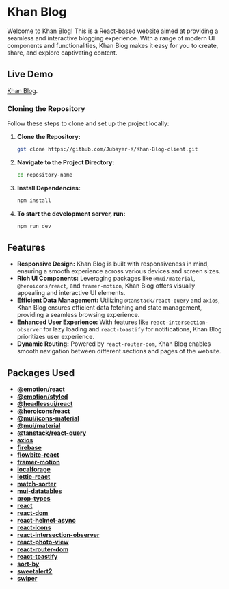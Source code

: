 # Khan Blog

Welcome to Khan Blog! This is a React-based website aimed at providing a seamless and interactive blogging experience. With a range of modern UI components and functionalities, Khan Blog makes it easy for you to create, share, and explore captivating content.

## Live Demo
[Khan Blog](https://eleventh-assignment-khan-blog.web.app).


### Cloning the Repository

Follow these steps to clone and set up the project locally:

1. **Clone the Repository:**
   ```bash
   git clone https://github.com/Jubayer-K/Khan-Blog-client.git


2. **Navigate to the Project Directory:**
   ```bash
   cd repository-name

3. **Install Dependencies:**
   ```bash
   npm install
   
3. **To start the development server, run:**
   ```bash
   npm run dev

## Features

- **Responsive Design:** Khan Blog is built with responsiveness in mind, ensuring a smooth experience across various devices and screen sizes.
- **Rich UI Components:** Leveraging packages like `@mui/material`, `@heroicons/react`, and `framer-motion`, Khan Blog offers visually appealing and interactive UI elements.
- **Efficient Data Management:** Utilizing `@tanstack/react-query` and `axios`, Khan Blog ensures efficient data fetching and state management, providing a seamless browsing experience.
- **Enhanced User Experience:** With features like `react-intersection-observer` for lazy loading and `react-toastify` for notifications, Khan Blog prioritizes user experience.
- **Dynamic Routing:** Powered by `react-router-dom`, Khan Blog enables smooth navigation between different sections and pages of the website.

## Packages Used

- **[@emotion/react](https://www.npmjs.com/package/@emotion/react)**
- **[@emotion/styled](https://www.npmjs.com/package/@emotion/styled)**
- **[@headlessui/react](https://www.npmjs.com/package/@headlessui/react)**
- **[@heroicons/react](https://www.npmjs.com/package/@heroicons/react)**
- **[@mui/icons-material](https://www.npmjs.com/package/@mui/icons-material)**
- **[@mui/material](https://www.npmjs.com/package/@mui/material)**
- **[@tanstack/react-query](https://www.npmjs.com/package/@tanstack/react-query)**
- **[axios](https://www.npmjs.com/package/axios)**
- **[firebase](https://www.npmjs.com/package/firebase)**
- **[flowbite-react](https://www.npmjs.com/package/flowbite-react)**
- **[framer-motion](https://www.npmjs.com/package/framer-motion)**
- **[localforage](https://www.npmjs.com/package/localforage)**
- **[lottie-react](https://www.npmjs.com/package/lottie-react)**
- **[match-sorter](https://www.npmjs.com/package/match-sorter)**
- **[mui-datatables](https://www.npmjs.com/package/mui-datatables)**
- **[prop-types](https://www.npmjs.com/package/prop-types)**
- **[react](https://www.npmjs.com/package/react)**
- **[react-dom](https://www.npmjs.com/package/react-dom)**
- **[react-helmet-async](https://www.npmjs.com/package/react-helmet-async)**
- **[react-icons](https://www.npmjs.com/package/react-icons)**
- **[react-intersection-observer](https://www.npmjs.com/package/react-intersection-observer)**
- **[react-photo-view](https://www.npmjs.com/package/react-photo-view)**
- **[react-router-dom](https://www.npmjs.com/package/react-router-dom)**
- **[react-toastify](https://www.npmjs.com/package/react-toastify)**
- **[sort-by](https://www.npmjs.com/package/sort-by)**
- **[sweetalert2](https://www.npmjs.com/package/sweetalert2)**
- **[swiper](https://www.npmjs.com/package/swiper)**


